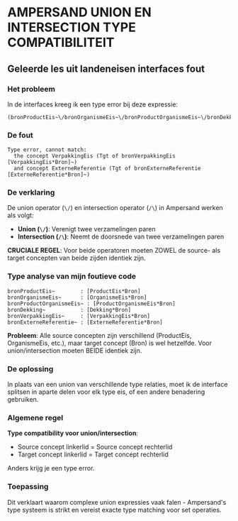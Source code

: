 # AMPERSAND UNION EN INTERSECTION TYPE COMPATIBILITEIT

## Geleerde les uit landeneisen interfaces fout

### Het probleem
In de interfaces kreeg ik een type error bij deze expressie:
```
(bronProductEis~\/bronOrganismeEis~\/bronProductOrganismeEis~\/bronDekking~\/bronVerpakkingEis~\/bronExterneReferentie~)
```

### De fout
```
Type error, cannot match:
  the concept VerpakkingEis (Tgt of bronVerpakkingEis [VerpakkingEis*Bron]~)
  and concept ExterneReferentie (Tgt of bronExterneReferentie [ExterneReferentie*Bron]~)
```

### De verklaring
De union operator (`\/`) en intersection operator (`/\`) in Ampersand werken als volgt:

- **Union (`\/`)**: Verenigt twee verzamelingen paren
- **Intersection (`/\`)**: Neemt de doorsnede van twee verzamelingen paren

**CRUCIALE REGEL**: Voor beide operatoren moeten ZOWEL de source- als target concepten van beide zijden identiek zijn.

### Type analyse van mijn foutieve code
```
bronProductEis~        : [ProductEis*Bron]
bronOrganismeEis~      : [OrganismeEis*Bron]  
bronProductOrganismeEis~ : [ProductOrganismeEis*Bron]
bronDekking~           : [Dekking*Bron]
bronVerpakkingEis~     : [VerpakkingEis*Bron]
bronExterneReferentie~ : [ExterneReferentie*Bron]
```

**Probleem**: Alle source concepten zijn verschillend (ProductEis, OrganismeEis, etc.), maar target concept (Bron) is wel hetzelfde. Voor union/intersection moeten BEIDE identiek zijn.

### De oplossing
In plaats van een union van verschillende type relaties, moet ik de interface splitsen in aparte delen voor elk type eis, of een andere benadering gebruiken.

### Algemene regel
**Type compatibility voor union/intersection**:
- Source concept linkerlid = Source concept rechterlid  
- Target concept linkerlid = Target concept rechterlid

Anders krijg je een type error.

### Toepassing
Dit verklaart waarom complexe union expressies vaak falen - Ampersand's type systeem is strikt en vereist exacte type matching voor set operaties.
